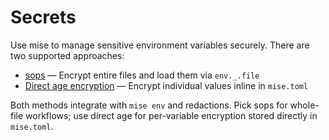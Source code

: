 # Secrets

Use mise to manage sensitive environment variables securely. There are two supported approaches:

- [sops](./sops) — Encrypt entire files and load them via `env._.file`
- [Direct age encryption](./age) <Badge type="warning" text="experimental" /> — Encrypt individual values inline in `mise.toml`

Both methods integrate with `mise env` and redactions. Pick sops for whole-file workflows; use direct age for per-variable encryption stored directly in `mise.toml`.
